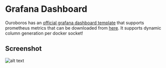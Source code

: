 # Grafana Dashboard

Ouroboros has an [official grafana dashboard template](https://grafana.com/dashboards/9728) that supports prometheus metrics that can be downloaded from [here](https://grafana.com/dashboards/9728). It supports dynamic column generation per docker socket!

## Screenshot

![alt text](https://grafana.com/api/dashboards/9728/images/6101/image)